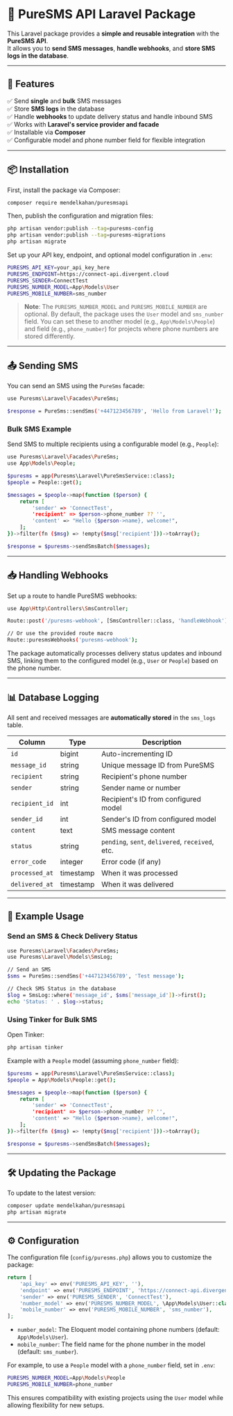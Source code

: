 # 📲 PureSMS API Laravel Package

This Laravel package provides a **simple and reusable integration** with the **PureSMS API**.  
It allows you to **send SMS messages**, **handle webhooks**, and **store SMS logs in the database**.

---

## 🚀 Features
✅ Send **single** and **bulk** SMS messages  
✅ Store **SMS logs** in the database  
✅ Handle **webhooks** to update delivery status and handle inbound SMS  
✅ Works with **Laravel's service provider and facade**  
✅ Installable via **Composer**  
✅ Configurable model and phone number field for flexible integration  

---

## 📦 Installation

First, install the package via Composer:

```bash
composer require mendelkahan/puresmsapi
```

Then, publish the configuration and migration files:

```bash
php artisan vendor:publish --tag=puresms-config
php artisan vendor:publish --tag=puresms-migrations
php artisan migrate
```

Set up your API key, endpoint, and optional model configuration in `.env`:

```bash
PURESMS_API_KEY=your_api_key_here
PURESMS_ENDPOINT=https://connect-api.divergent.cloud
PURESMS_SENDER=ConnectTest
PURESMS_NUMBER_MODEL=App\Models\User
PURESMS_MOBILE_NUMBER=sms_number
```

> **Note**: The `PURESMS_NUMBER_MODEL` and `PURESMS_MOBILE_NUMBER` are optional. By default, the package uses the `User` model and `sms_number` field. You can set these to another model (e.g., `App\Models\People`) and field (e.g., `phone_number`) for projects where phone numbers are stored differently.

---

## 📤 Sending SMS

You can send an SMS using the `PureSms` facade:

```bash
use Puresms\Laravel\Facades\PureSms;

$response = PureSms::sendSms('+447123456789', 'Hello from Laravel!');
```

### Bulk SMS Example

Send SMS to multiple recipients using a configurable model (e.g., `People`):

```bash
use Puresms\Laravel\Facades\PureSms;
use App\Models\People;

$puresms = app(Puresms\Laravel\PureSmsService::class);
$people = People::get();

$messages = $people->map(function ($person) {
    return [
        'sender' => 'ConnectTest',
        'recipient' => $person->phone_number ?? '',
        'content' => "Hello {$person->name}, welcome!",
    ];
})->filter(fn ($msg) => !empty($msg['recipient']))->toArray();

$response = $puresms->sendSmsBatch($messages);
```

---

## 📥 Handling Webhooks

Set up a route to handle PureSMS webhooks:

```bash
use App\Http\Controllers\SmsController;

Route::post('/puresms-webhook', [SmsController::class, 'handleWebhook']);

// Or use the provided route macro
Route::puresmsWebhooks('puresms-webhook');
```

The package automatically processes delivery status updates and inbound SMS, linking them to the configured model (e.g., `User` or `People`) based on the phone number.

---

## 📊 Database Logging

All sent and received messages are **automatically stored** in the `sms_logs` table.

| Column          | Type       | Description                                |
|-----------------|------------|--------------------------------------------|
| `id`            | bigint     | Auto-incrementing ID                      |
| `message_id`    | string     | Unique message ID from PureSMS            |
| `recipient`     | string     | Recipient's phone number                  |
| `sender`        | string     | Sender name or number                     |
| `recipient_id`  | int        | Recipient's ID from configured model      |
| `sender_id`     | int        | Sender's ID from configured model         |
| `content`       | text       | SMS message content                       |
| `status`        | string     | `pending`, `sent`, `delivered`, `received`, etc. |
| `error_code`    | integer    | Error code (if any)                       |
| `processed_at`  | timestamp  | When it was processed                     |
| `delivered_at`  | timestamp  | When it was delivered                     |

---

## 🎯 Example Usage

### Send an SMS & Check Delivery Status

```bash
use Puresms\Laravel\Facades\PureSms;
use Puresms\Laravel\Models\SmsLog;

// Send an SMS
$sms = PureSms::sendSms('+447123456789', 'Test message');

// Check SMS Status in the database
$log = SmsLog::where('message_id', $sms['message_id'])->first();
echo 'Status: ' . $log->status;
```

### Using Tinker for Bulk SMS

Open Tinker:

```bash
php artisan tinker
```

Example with a `People` model (assuming `phone_number` field):

```bash
$puresms = app(Puresms\Laravel\PureSmsService::class);
$people = App\Models\People::get();

$messages = $people->map(function ($person) {
    return [
        'sender' => 'ConnectTest',
        'recipient' => $person->phone_number ?? '',
        'content' => "Hello {$person->name}, welcome!",
    ];
})->filter(fn ($msg) => !empty($msg['recipient']))->toArray();

$response = $puresms->sendSmsBatch($messages);
```

---

## 🛠️ Updating the Package

To update to the latest version:

```bash
composer update mendelkahan/puresmsapi
php artisan migrate
```

---

## ⚙️ Configuration

The configuration file (`config/puresms.php`) allows you to customize the package:

```php
return [
    'api_key' => env('PURESMS_API_KEY', ''),
    'endpoint' => env('PURESMS_ENDPOINT', 'https://connect-api.divergent.cloud'),
    'sender' => env('PURESMS_SENDER', 'ConnectTest'),
    'number_model' => env('PURESMS_NUMBER_MODEL', \App\Models\User::class),
    'mobile_number' => env('PURESMS_MOBILE_NUMBER', 'sms_number'),
];
```

- `number_model`: The Eloquent model containing phone numbers (default: `App\Models\User`).
- `mobile_number`: The field name for the phone number in the model (default: `sms_number`).

For example, to use a `People` model with a `phone_number` field, set in `.env`:

```bash
PURESMS_NUMBER_MODEL=App\Models\People
PURESMS_MOBILE_NUMBER=phone_number
```

This ensures compatibility with existing projects using the `User` model while allowing flexibility for new setups.